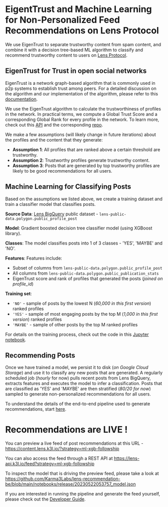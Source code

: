 # EigentTrust and Machine Learning for Non-Personalized Feed Recommendations on Lens Protocol

We use EigenTrust to separate trustworthy content from spam content, and combine it with a decision tree-based ML algorithm to classify and recommend trustworthy content to users on [Lens Protocol](lens.xyz).

## EigenTrust for Trust in open social networks
EigenTrust is a network graph-based algorithm that is commonly used in p2p systems to establish trust among peers. For a detailed discussion on the algorithm and our implementation of the algorithm, please refer to this [documentation](https://karma3-labs.gitbook.io/karma3labs/eigentrust).

We use the EigenTrust algorithm to calculate the trustworthiness of profiles in the network. In practical terms, we compute a Global Trust Score and a corresponding Global Rank for every profile in the network. To learn more, check out this [API](https://k3l.io/docs/api/basic/v1/) and the corresponding [repo](https://github.com/Karma3Labs/ts-lens/blob/main/README.md).

We make a few assumptions (will likely change in future iterations) about the profiles and the content that they generate: 
- **Assumption 1**: All profiles that are ranked above a certain threshold are trustworthy.  
- **Assumption 2**: Trustworthy profiles generate trustworthy content. 
- **Assumption 3**: Posts that are generated by top trustworthy profiles are likely to be good recommendations for all users.
## Machine Learning for Classifying Posts
Based on the assumptions we listed above, we create a training dataset and train a classifier model that classifies posts.

**Source Data**: [Lens BigQuery](https://docs.lens.xyz/docs/public-big-query#public) public dataset -  `lens-public-data.polygon.public_profile_post`

**Model**: Gradient boosted decision tree classifier model (using XGBoost library). 

**Classes**: The model classifies posts into 1 of 3 classes - 'YES', 'MAYBE' and 'NO'.

**Features**: Features include:
- Subset of columns from `lens-public-data.polygon.public_profile_post` 
- All columns from `lens-public-data.polygon.public_publication_stats` 
- EigenTrust score and rank of profiles that generated the posts (_joined on profile_id_)

**Training set**: 
- `'NO'` - sample of posts by the lowest N (_60,000 in this first version_) ranked profiles
- `'YES'` - sample of most engaging posts by the top M (_1,000 in this first version_) ranked profiles
- `'MAYBE'` - sample of other posts by the top M ranked profiles

For details on the training process, check out the code in this [Jupyter notebook](https://github.com/Karma3Labs/lens-recommendation-be/blob/main/notebooks/release/posts_labels_training.ipynb).

## Recommending Posts
Once we have trained a model, we persist it to disk (_on Google Cloud Storage_) and use it to classify any new posts that are generated. 
A regularly scheduled job (_hourly_ for now) pulls recent posts from Lens BigQuery, extracts features and executes the model to infer a classification. Posts that are classified as 'YES' and 'MAYBE' are then stratified (_80/20 for now_) sampled to generate non-personalized recommendations for all users.

To understand the details of the end-to-end pipeline used to generate recommendations, start [here](https://github.com/Karma3Labs/lens-recommendation-be/blob/main/pipeline/run_pipeline.sh).

# Recommendations are LIVE !
You can preview a live feed of post recommendations at this URL - https://content.lens.k3l.io/?strategy=ml-xgb-followship

You can also access the feed through a REST API at https://lens-api.k3l.io/feed?strategy=ml-xgb-followship

To inspect the model that is driving the preview feed, please take a look at https://github.com/Karma3Labs/lens-recommendation-be/blob/main/notebooks/release/20230522053757_model.json

If you are interested in running the pipeline and generate the feed yourself, please check out the [Developer Guide](https://github.com/Karma3Labs/lens-recommendation-be/blob/main/DeveloperGuide.md).
